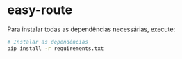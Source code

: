 # easy-route

Para instalar todas as dependências necessárias, execute:

```bash
# Instalar as dependências
pip install -r requirements.txt
